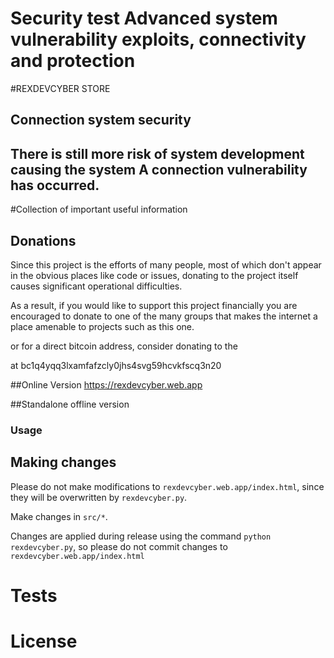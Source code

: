 <H1>Security test Advanced system vulnerability exploits, connectivity and protection</H1>

#REXDEVCYBER STORE

<H2>Connection system security</H2>
<H2>There is still more risk of system development causing the system A connection vulnerability has occurred.</H2>

#Collection of important useful information

## Donations
Since this project is the efforts of many people, most of which don't appear in
the obvious places like code or issues, donating to the project itself causes
significant operational difficulties.

As a result, if you would like to support this project financially you are
encouraged to donate to one of the many groups that makes the internet a place
amenable to projects such as this one.

or for a direct bitcoin address, consider donating to the

at bc1q4yqq3lxamfafzcly0jhs4svg59hcvkfscq3n20

##Online Version
https://rexdevcyber.web.app 

##Standalone offline version

### Usage

## Making changes

Please do not make modifications to `rexdevcyber.web.app/index.html`, since they will
be overwritten by `rexdevcyber.py`.

Make changes in `src/*`.

Changes are applied during release using the command `python rexdevcyber.py`, so
please do not commit changes to `rexdevcyber.web.app/index.html`


# Tests

# License
